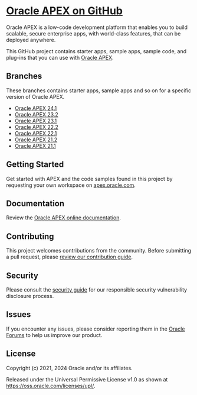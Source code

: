 # [Oracle APEX on GitHub](https://oracle.github.io/apex/)

Oracle APEX is a low-code development platform that enables you to build scalable, secure enterprise apps, with world-class features, that can be deployed anywhere.  

This GitHub project contains starter apps, sample apps, sample code, and plug-ins that you can use with [Oracle APEX](https://apex.oracle.com/).

## Branches
These branches contains starter apps, sample apps and so on for a specific version of Oracle APEX.

- [Oracle APEX 24.1](../../../../oracle/apex/tree/24.1)
- [Oracle APEX 23.2](../../../../oracle/apex/tree/23.2)
- [Oracle APEX 23.1](../../tree/23.1)
- [Oracle APEX 22.2](../../tree/22.2)
- [Oracle APEX 22.1](../../tree/22.1)
- [Oracle APEX 21.2](../../tree/21.2)
- [Oracle APEX 21.1](../../tree/21.1)

## Getting Started
Get started with APEX and the code samples found in this project by requesting your own workspace on [apex.oracle.com](https://apex.oracle.com/en/learn/getting-started/).

## Documentation
Review the [Oracle APEX online documentation](https://docs.oracle.com/en/database/oracle/application-express/index.html).

## Contributing
This project welcomes contributions from the community. Before submitting a pull request, please [review our contribution guide](./CONTRIBUTING.md).

## Security
Please consult the [security guide](./SECURITY.md) for our responsible security vulnerability disclosure process.

## Issues
If you encounter any issues, please consider reporting them in the [Oracle Forums](https://apex.oracle.com/forum) to help us improve our product.

## License
Copyright (c) 2021, 2024 Oracle and/or its affiliates.

Released under the Universal Permissive License v1.0 as shown at
<https://oss.oracle.com/licenses/upl/>.

